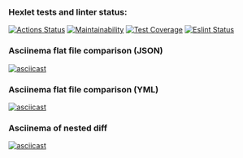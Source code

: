 ### Hexlet tests and linter status:
[![Actions Status](https://github.com/IlnurFazylzyanov/frontend-project-lvl2/workflows/hexlet-check/badge.svg)](https://github.com/IlnurFazylzyanov/frontend-project-lvl2/actions)
[![Maintainability](https://api.codeclimate.com/v1/badges/a99a88d28ad37a79dbf6/maintainability)](https://codeclimate.com/github/IlnurFazylzyanov/frontend-project-lvl2)
[![Test Coverage](https://api.codeclimate.com/v1/badges/2e8b004f6fe9a3680021/test_coverage)](https://codeclimate.com/github/IlnurFazylzyanov/frontend-project-lvl2/test_coverage)
[![Eslint Status](https://github.com/IlnurFazylzyanov/frontend-project-lvl1/actions/workflows/eslint.yml/badge.svg)](https://github.com/IlnurFazylzyanov/frontend-project-lvl2/actions/workflows/eslint.yml)
### Asciinema flat file comparison (JSON)
[![asciicast](https://asciinema.org/a/rpD0S5foplKU2QZbLDf2nVHT3.svg)](https://asciinema.org/a/rpD0S5foplKU2QZbLDf2nVHT3)
### Asciinema flat file comparison (YML)
[![asciicast](https://asciinema.org/a/O6a9njhMQzhw3pybIEV4TTS6K.svg)](https://asciinema.org/a/O6a9njhMQzhw3pybIEV4TTS6K)
### Asciinema of nested diff
[![asciicast](https://asciinema.org/a/K6SGqppH2OzD8U5cSjCzdLrt3.svg)](https://asciinema.org/a/K6SGqppH2OzD8U5cSjCzdLrt3)